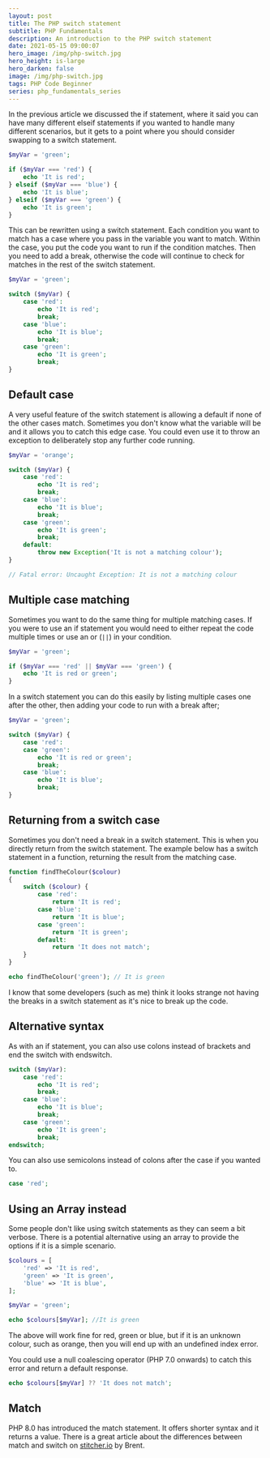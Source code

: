 ```yaml
---
layout: post
title: The PHP switch statement
subtitle: PHP Fundamentals
description: An introduction to the PHP switch statement
date: 2021-05-15 09:00:07
hero_image: /img/php-switch.jpg
hero_height: is-large
hero_darken: false
image: /img/php-switch.jpg
tags: PHP Code Beginner
series: php_fundamentals_series
---
```


In the previous article we discussed the if statement, where it said you can have many different elseif statements if you wanted to handle many different scenarios, but it gets to a point where you should consider swapping to a switch statement. 

```php
$myVar = 'green';

if ($myVar === 'red') {
    echo 'It is red';
} elseif ($myVar === 'blue') {
    echo 'It is blue';
} elseif ($myVar === 'green') {
    echo 'It is green';
}
```

This can be rewritten using a switch statement. Each condition you want to match has a case where you pass in the variable you want to match. Within the case, you put the code you want to run if the condition matches. Then you need to add a break, otherwise the code will continue to check for matches in the rest of the switch statement. 

```php
$myVar = 'green';

switch ($myVar) {
    case 'red':
        echo 'It is red';
        break;
    case 'blue':
        echo 'It is blue';
        break;
    case 'green':
        echo 'It is green';
        break;
}
```

## Default case

A very useful feature of the switch statement is allowing a default if none of the other cases match. Sometimes you don't know what the variable will be and it allows you to catch this edge case. You could even use it to throw an exception to deliberately stop any further code running.

```php
$myVar = 'orange';

switch ($myVar) {
    case 'red':
        echo 'It is red';
        break;
    case 'blue':
        echo 'It is blue';
        break;
    case 'green':
        echo 'It is green';
        break;
    default:
        throw new Exception('It is not a matching colour');
}

// Fatal error: Uncaught Exception: It is not a matching colour
```

## Multiple case matching

Sometimes you want to do the same thing for multiple matching cases. If you were to use an if statement you would need to either repeat the code multiple times or use an or (`||`) in your condition.

```php
$myVar = 'green';

if ($myVar === 'red' || $myVar === 'green') {
    echo 'It is red or green';
}
```

In a switch statement you can do this easily by listing multiple cases one after the other, then adding your code to run with a break after;

```php
$myVar = 'green';

switch ($myVar) {
    case 'red':
    case 'green':
        echo 'It is red or green';
        break;
    case 'blue':
        echo 'It is blue';
        break;
}
```

## Returning from a switch case

Sometimes you don't need a break in a switch statement. This is when you directly return from the switch statement. The example below has a switch statement in a function, returning the result from the matching case.

```php
function findTheColour($colour)
{
    switch ($colour) {
        case 'red':
            return 'It is red';
        case 'blue':
            return 'It is blue';
        case 'green':
            return 'It is green';
        default:
            return 'It does not match';
    }
}

echo findTheColour('green'); // It is green
```

I know that some developers (such as me) think it looks strange not having the breaks in a switch statement as it's nice to break up the code. 

## Alternative syntax

As with an if statement, you can also use colons instead of brackets and end the switch with endswitch.

```php
switch ($myVar):
    case 'red':
        echo 'It is red';
        break;
    case 'blue':
        echo 'It is blue';
        break;
    case 'green':
        echo 'It is green';
        break;
endswitch;
```

You can also use semicolons instead of colons after the case if you wanted to.

```php
case 'red';
```

## Using an Array instead

Some people don't like using switch statements as they can seem a bit verbose. There is a potential alternative using an array to provide the options if it is a simple scenario.

```php
$colours = [
    'red' => 'It is red',
    'green' => 'It is green',
    'blue' => 'It is blue',
];

$myVar = 'green';

echo $colours[$myVar]; //It is green
```

The above will work fine for red, green or blue, but if it is an unknown colour, such as orange, then you will end up with an undefined index error. 

You could use a null coalescing operator (PHP 7.0 onwards) to catch this error and return a default response.

```php
echo $colours[$myVar] ?? 'It does not match';
```

## Match

PHP 8.0 has introduced the match statement. It offers shorter syntax and it returns a value. There is a great article about the differences between match and switch on  [stitcher.io](https://stitcher.io/blog/php-8-match-or-switch) by Brent. 